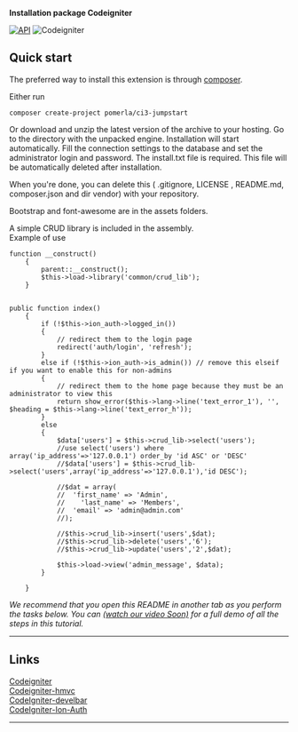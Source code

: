 **Installation package Codeigniter**

[![API](https://img.shields.io/badge/Update-May%2018%2C%202018-36ade1.svg)](https://###)
![Codeigniter](https://img.shields.io/badge/Codeigniter-3.1.8-orange.svg)



## Quick start
The preferred way to install this extension is through [composer](http://getcomposer.org/download/).

Either run

```
composer create-project pomerla/ci3-jumpstart
```

Or download and unzip the latest version of the archive to your hosting.
Go to the directory with the unpacked engine.
Installation will start automatically.
Fill the connection settings to the database and set the administrator login and password.
The install.txt file is required. This file will be automatically deleted after installation.<br />

When you're done, you can delete this ( .gitignore, LICENSE	, README.md, composer.json and dir vendor) with your repository.<br />

Bootstrap and font-awesome are in the assets folders.<br />

A simple CRUD library is included in the assembly.<br />
Example of use

```
function __construct()
	{
		parent::__construct();
	    $this->load->library('common/crud_lib');
	}

	
public function index()
	{
		if (!$this->ion_auth->logged_in())
		{
			// redirect them to the login page
			redirect('auth/login', 'refresh');
		}
		else if (!$this->ion_auth->is_admin()) // remove this elseif if you want to enable this for non-admins
		{
			// redirect them to the home page because they must be an administrator to view this
			return show_error($this->lang->line('text_error_1'), '', $heading = $this->lang->line('text_error_h'));
		}
		else
		{
            $data['users'] = $this->crud_lib->select('users');
            //use select('users') where array('ip_address'=>'127.0.0.1') order_by 'id ASC' or 'DESC'
            //$data['users'] = $this->crud_lib->select('users',array('ip_address'=>'127.0.0.1'),'id DESC');
            
            //$dat = array(
			//	'first_name' => 'Admin',
            //    'last_name' => 'Members',
			//	'email' => 'admin@admin.com'
			//);
			
            //$this->crud_lib->insert('users',$dat);
            //$this->crud_lib->delete('users','6');
            //$this->crud_lib->update('users','2',$dat);
            
			$this->load->view('admin_message', $data);
		}
		
	}	
```
    
*We recommend that you open this README in another tab as you perform the tasks below. You can [(watch our video Soon)](https://youtu.be/) for a full demo of all the steps in this tutorial.*

---

## Links

[Codeigniter](https://github.com/bcit-ci/CodeIgniter)<br />
[Codeigniter-hmvc](https://github.com/j4chal/codeigniter-hmvc)<br />
[CodeIgniter-develbar](https://github.com/JCSama/CodeIgniter-develbar/)<br />
[CodeIgniter-Ion-Auth](https://github.com/benedmunds/CodeIgniter-Ion-Auth)<br />

---